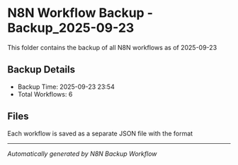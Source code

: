 # N8N Workflow Backup - Backup_2025-09-23

This folder contains the backup of all N8N workflows as of 2025-09-23

## Backup Details
- Backup Time: 2025-09-23 23:54
- Total Workflows: 6

## Files
Each workflow is saved as a separate JSON file with the format

---
*Automatically generated by N8N Backup Workflow*